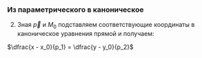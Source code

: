 ### Из параметрического в каноническое

2) Зная $\vec{p}$ и $M_0$ подставляем соответствующие координаты в каноническое уравнения прямой и получаем:

$\dfrac{x - x_0}{p_1} = \dfrac{y - y_0}{p_2}$